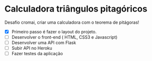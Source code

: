 # Calculadora triângulos pitagóricos

Desafio cromai, criar uma calculadora com o teorema de pitágoras!

- [x] Primeiro passo é fazer o layout do projeto.
- [ ] Desenvolver o front-end ( HTML, CSS3 e Javascript)
- [ ] Desenvolver uma API com Flask
- [ ] Subir API no Heroku 
- [ ] Fazer testes da aplicação
